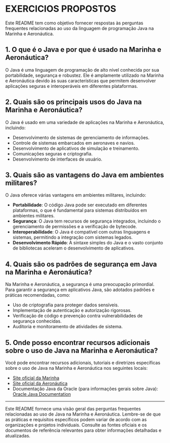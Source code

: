# EXERCICIOS PROPOSTOS
Este README tem como objetivo fornecer respostas às perguntas frequentes relacionadas ao uso da linguagem de programação Java na Marinha e Aeronáutica.

## 1. O que é o Java e por que é usado na Marinha e Aeronáutica?
O Java é uma linguagem de programação de alto nível conhecida por sua portabilidade, segurança e robustez. Ele é amplamente utilizado na Marinha e Aeronáutica devido às suas características que permitem desenvolver aplicações seguras e interoperáveis em diferentes plataformas.

## 2. Quais são os principais usos do Java na Marinha e Aeronáutica?
O Java é usado em uma variedade de aplicações na Marinha e Aeronáutica, incluindo:

- Desenvolvimento de sistemas de gerenciamento de informações.
- Controle de sistemas embarcados em aeronaves e navios.
- Desenvolvimento de aplicativos de simulação e treinamento.
- Comunicações seguras e criptografia.
- Desenvolvimento de interfaces de usuário.

## 3. Quais são as vantagens do Java em ambientes militares?
O Java oferece várias vantagens em ambientes militares, incluindo:

- **Portabilidade**: O código Java pode ser executado em diferentes plataformas, o que é fundamental para sistemas distribuídos em ambientes militares.
- **Segurança**: O Java tem recursos de segurança integrados, incluindo o gerenciamento de permissões e a verificação de bytecode.
- **Interoperabilidade**: O Java é compatível com outras linguagens e sistemas, permitindo a integração com sistemas legados.
- **Desenvolvimento Rápido**: A sintaxe simples do Java e o vasto conjunto de bibliotecas aceleram o desenvolvimento de aplicativos.

## 4. Quais são os padrões de segurança em Java na Marinha e Aeronáutica?
Na Marinha e Aeronáutica, a segurança é uma preocupação primordial. Para garantir a segurança em aplicativos Java, são adotados padrões e práticas recomendadas, como:

- Uso de criptografia para proteger dados sensíveis.
- Implementação de autenticação e autorização rigorosas.
- Verificação de código e prevenção contra vulnerabilidades de segurança conhecidas.
- Auditoria e monitoramento de atividades de sistema.

## 5. Onde posso encontrar recursos adicionais sobre o uso de Java na Marinha e Aeronáutica?
Você pode encontrar recursos adicionais, tutoriais e diretrizes específicas sobre o uso de Java na Marinha e Aeronáutica nos seguintes locais:

- [Site oficial da Marinha](https://www.mar.mil.br/)
- [Site oficial da Aeronáutica](https://www.fab.mil.br/)
- Documentação Java da Oracle (para informações gerais sobre Java): [Oracle Java Documentation](https://docs.oracle.com/en/java/)

---

Este README fornece uma visão geral das perguntas frequentes relacionadas ao uso de Java na Marinha e Aeronáutica. Lembre-se de que as práticas e requisitos específicos podem variar de acordo com as organizações e projetos individuais. Consulte as fontes oficiais e os documentos de referência relevantes para obter informações detalhadas e atualizadas.
